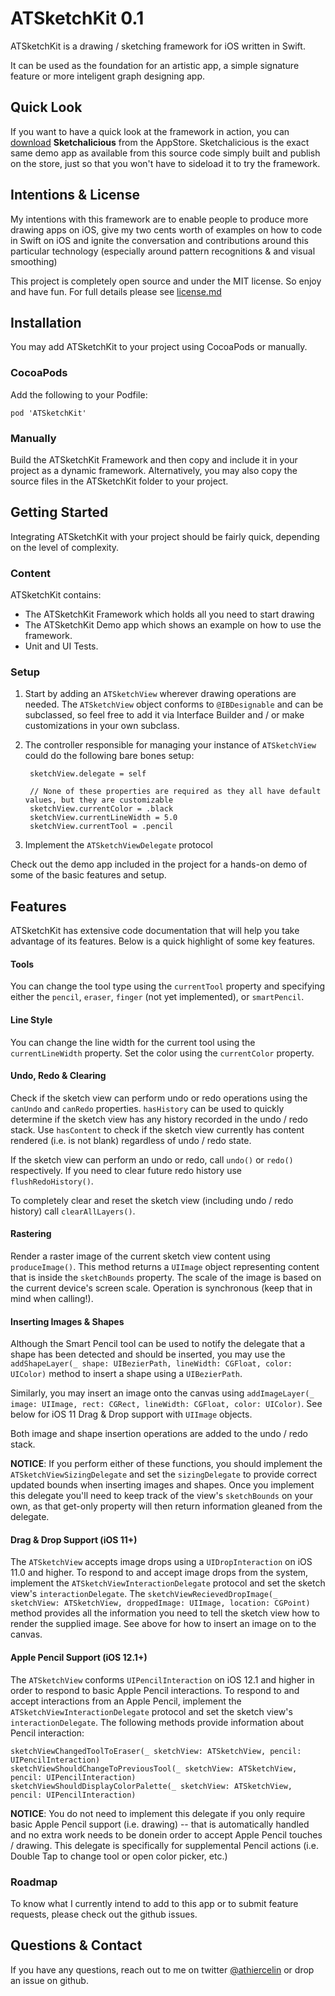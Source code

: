 # ATSketchKit 0.1
ATSketchKit is a drawing / sketching framework for iOS written in Swift.

It can be used as the foundation for an artistic app, a simple signature feature or more inteligent graph designing app.

## Quick Look 
If you want to have a quick look at the framework in action, you can [download](https://itunes.apple.com/us/app/sketchalicious/id1082917478?ls=1&mt=8) **Sketchalicious** from the AppStore. Sketchalicious is the exact same demo app as available from this source code simply built and publish on the store, just so that you won't have to sideload it to try the framework.

## Intentions & License
My intentions with this framework are to enable people to produce more drawing apps on iOS, give my two cents worth of examples on how to code in Swift on iOS and ignite the conversation and contributions around this particular technology (especially around pattern recognitions & and visual smoothing)

This project is completely open source and under the MIT license. So enjoy and have fun. For full details please see [license.md](LICENSE.md)

## Installation
You may add ATSketchKit to your project using CocoaPods or manually.

### CocoaPods
Add the following to your Podfile:  

    pod 'ATSketchKit'
    
### Manually
Build the ATSketchKit Framework and then copy and include it in your project as a dynamic framework. Alternatively, you may also copy the source files in the ATSketchKit folder to your project.

## Getting Started
Integrating ATSketchKit with your project should be fairly quick, depending on the level of complexity.

### Content
ATSketchKit contains:
- The ATSketchKit Framework which holds all you need to start drawing
- The ATSketchKit Demo app which shows an example on how to use the framework.
- Unit and UI Tests.

### Setup
1. Start by adding an `ATSketchView` wherever drawing operations are needed. The `ATSketchView`  object conforms to `@IBDesignable` and can be subclassed, so feel free to add it via Interface Builder and  / or make customizations in your own subclass.  
2. The controller responsible for managing your instance of  `ATSketchView` could do the following bare bones setup: 

        sketchView.delegate = self
        
        // None of these properties are required as they all have default values, but they are customizable
        sketchView.currentColor = .black
        sketchView.currentLineWidth = 5.0
        sketchView.currentTool = .pencil
        
3. Implement the `ATSketchViewDelegate` protocol

Check out the demo app included in the project for a hands-on demo of some of the basic features and setup.

## Features
ATSketchKit has extensive code documentation that will help you take advantage of its features. Below is a quick highlight of some key features.

#### Tools
You can change the tool type using the `currentTool` property and specifying either the `pencil`, `eraser`, `finger` (not yet implemented), or `smartPencil`.

#### Line Style
You can change the line width for the current tool using the `currentLineWidth` property. Set the color using the `currentColor` property.

#### Undo, Redo & Clearing
Check if the sketch view can perform undo or redo operations using the `canUndo` and `canRedo` properties. `hasHistory` can be used to quickly determine if the sketch view has any history recorded in the undo / redo stack. Use `hasContent` to check if the sketch view currently has content rendered (i.e. is not blank) regardless of undo / redo state.

If the sketch view can perform an undo or redo, call `undo()` or `redo()` respectively. If you need to clear future redo history use `flushRedoHistory()`.

To  completely clear and reset the sketch view (including undo / redo history) call `clearAllLayers()`.

#### Rastering
Render a raster image of the current sketch view content using `produceImage()`. This method returns a `UIImage` object representing content that is inside the `sketchBounds` property. The scale of the image is based on the current device's screen scale. Operation is synchronous (keep that in mind when calling!).

#### Inserting Images & Shapes
Although the Smart Pencil tool can be used to notify the delegate that a shape has been detected and should be inserted, you may use the `addShapeLayer(_ shape: UIBezierPath, lineWidth: CGFloat, color: UIColor)` method to insert a shape using a `UIBezierPath`.

Similarly, you may insert an image onto the canvas using `addImageLayer(_ image: UIImage, rect: CGRect, lineWidth: CGFloat, color: UIColor)`. See below for iOS 11 Drag & Drop support with `UIImage` objects.

Both image and shape insertion operations are added to the undo / redo stack.

**NOTICE**: If you perform either of these functions, you should implement the `ATSketchViewSizingDelegate` and set the `sizingDelegate` to provide correct updated bounds when inserting images and shapes. Once you implement this delegate you'll need to keep track of the view's `sketchBounds` on your own, as that get-only property will then return information gleaned from the delegate.

#### Drag & Drop Support  (iOS 11+)
The `ATSketchView` accepts image drops using a `UIDropInteraction` on iOS 11.0 and higher. To respond to and accept image drops from the system, implement the `ATSketchViewInteractionDelegate` protocol and set the sketch view's `interactionDelegate`. The `sketchViewRecievedDropImage(_ sketchView: ATSketchView, droppedImage: UIImage, location: CGPoint)` method provides all the information you need to tell the sketch view how to render the supplied image. See above for how to insert an image on to the canvas.

#### Apple Pencil Support  (iOS 12.1+)
The `ATSketchView` conforms `UIPencilInteraction` on iOS 12.1 and higher in order to respond to basic Apple Pencil interactions. To respond to and accept interactions from an Apple Pencil, implement the `ATSketchViewInteractionDelegate` protocol and set the sketch view's `interactionDelegate`. The following methods provide information about Pencil interaction:

    sketchViewChangedToolToEraser(_ sketchView: ATSketchView, pencil: UIPencilInteraction)
    sketchViewShouldChangeToPreviousTool(_ sketchView: ATSketchView, pencil: UIPencilInteraction)
    sketchViewShouldDisplayColorPalette(_ sketchView: ATSketchView, pencil: UIPencilInteraction)
    
**NOTICE**: You do not need to implement this delegate if you only require basic Apple Pencil support (i.e. drawing) -- that is automatically handled and no extra work needs to be donein order to accept Apple Pencil touches / drawing. This delegate is specifically for supplemental Pencil actions (i.e. Double Tap to change tool or open color picker, etc.)

### Roadmap
To know what I currently intend to add to this app or to submit feature requests, please check out the github issues.

## Questions & Contact
If you have any questions, reach out to me on twitter [@athiercelin](https://twitter.com/athiercelin) or drop an issue on github.
